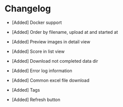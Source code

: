 # Changelog


* [Added] Docker support
* [Added] Order by filename, upload at and started at
* [Added] Preview images in detail view
* [Added] Score in list view
* [Added] Download not completed data dir
* [Added] Error log information

* [Added] Common excel file download
* [Added] Tags
* [Added] Refresh button
